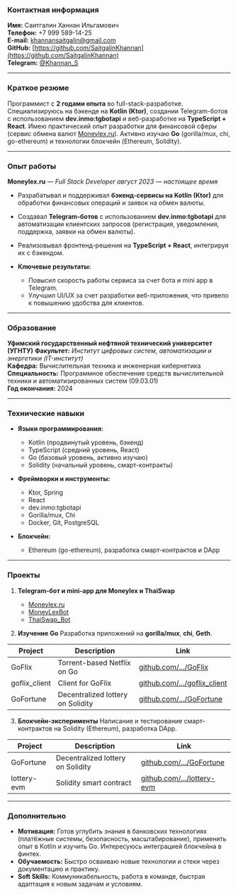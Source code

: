 ### **Контактная информация**

**Имя:** Саитгалин Ханнан Ильгамович  
**Телефон:** +7 999 589-14-25  
**E-mail:** [khannansaitgalin@gmail.com](mailto:khannansaitgalin@gmail.com)  
**GitHub:** [https://github.com/SaitgalinKhannan](https://github.com/SaitgalinKhannan)  
**Telegram:** [@Khannan\_S](https://t.me/Khannan_S)

---

### **Краткое резюме**

Программист с **2 годами опыта** во full-stack-разработке. Специализируюсь на бэкенде на **Kotlin (Ktor)**, создании
Telegram-ботов с использованием **dev.inmo\:tgbotapi** и веб-разработке на **TypeScript + React**. Имею практический
опыт разработки для финансовой сферы (сервис обмена валют [Moneylex.ru](https://Moneylex.ru)). Активно изучаю **Go**
(gorilla/mux, chi, go-ethereum) и технологии блокчейн (Ethereum, Solidity).

---

### **Опыт работы**

**Moneylex.ru** — *Full Stack Developer*
*август 2023 — настоящее время*

* Разрабатывал и поддерживал **бэкенд-сервисы на Kotlin (Ktor)** для обработки финансовых операций и заявок на обмен
  валюты.
* Создавал **Telegram-ботов** с использованием **dev.inmo\:tgbotapi** для автоматизации клиентских запросов
  (регистрация, уведомления, поддержка, заявки на обмен валюты).
* Реализовывал фронтенд-решения на **TypeScript + React**, интегрируя их с бэкендом.
* **Ключевые результаты:**

    * Повысил скорость работы сервиса за счет бота и mini app в Telegram.
    * Улучшил UI/UX за счет разработки веб-приложения, что привело к повышению удобства для клиентов.

---

### **Образование**

**Уфимский государственный нефтяной технический университет (УГНТУ)**
**Факультет:** *Институт цифровых систем, автоматизации и энергетики (IT-институт)*  
**Кафедра:** Вычислительная техника и инженерная кибернетика  
**Специальность:** Программное обеспечение средств вычислительной техники и автоматизированных систем (09.03.01)   
**Год окончания:** 2024

---

### **Технические навыки**

* **Языки программирования:**

    * Kotlin (продвинутый уровень, бэкенд)
    * TypeScript (средний уровень, React)
    * Go (базовый уровень, активно изучаю)
    * Solidity (начальный уровень, смарт-контракты)
* **Фреймворки и инструменты:**

    * Ktor, Spring
    * React
    * dev.inmo:tgbotapi
    * Gorilla/mux, Chi
    * Docker, Git, PostgreSQL
* **Блокчейн:**

    * Ethereum (go-ethereum), разработка смарт-контрактов и DApp

---

### **Проекты**

1. **Telegram-бот и mini-app для Moneylex и ThaiSwap**

    * [Moneylex.ru](https://moneylex.ru/)
    * [MoneyLexBot](https://t.me/MoneyLexBot)
    * [ThaiSwap\_Bot](https://t.me/ThaiSwap_Bot)

2. **Изучение Go**
   Разработка приложений на **gorilla/mux**, **chi**, **Geth**.

| Project       | Description                       | Link                                                                              |
|---------------|-----------------------------------|-----------------------------------------------------------------------------------|
| GoFlix        | Torrent-based Netflix on Go       | [github.com/.../GoFlix](https://github.com/SaitgalinKhannan/GoFlix)               |
| goflix_client | Client for GoFlix                 | [github.com/.../goflix_client](https://github.com/SaitgalinKhannan/goflix_client) |
| GoFortune     | Decentralized lottery on Solidity | [github.com/.../GoFortune](https://github.com/SaitgalinKhannan/GoFortune)         |

3. **Блокчейн-эксперименты**
   Написание и тестирование смарт-контрактов на Solidity (Ethereum), разработка DApp.

| Project     | Description                       | Link                                                                          |
|-------------|-----------------------------------|-------------------------------------------------------------------------------|
| GoFortune   | Decentralized lottery on Solidity | [github.com/.../GoFortune](https://github.com/SaitgalinKhannan/GoFortune)     |
| lottery-evm | Solidity smart contract           | [github.com/.../lottery-evm](https://github.com/SaitgalinKhannan/lottery-evm) |

---

### **Дополнительно**

* **Мотивация:**
  Готов углубить знания в банковских технологиях (платёжные системы, безопасность, масштабирование), применить опыт в
  Kotlin и изучить Go. Интересуюсь интеграцией блокчейна в финтех.
* **Обучаемость:**
  Быстро осваиваю новые технологии и стеки через документацию и практику.
* **Soft Skills:**
  Коммуникабельность, работа в команде, быстрая адаптация к новым задачам и условиям.
